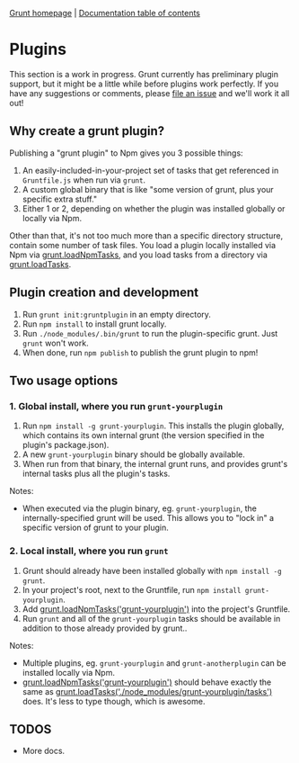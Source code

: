 [Grunt homepage](http://gruntjs.com/) | [Documentation table of contents](toc.md)

# Plugins

This section is a work in progress. Grunt currently has preliminary plugin support, but it might be a little while before plugins work perfectly. If you have any suggestions or comments, please [file an issue](/cowboy/grunt/issues) and we'll work it all out!

## Why create a grunt plugin?

Publishing a "grunt plugin" to Npm gives you 3 possible things:

1. An easily-included-in-your-project set of tasks that get referenced in `Gruntfile.js` when run via `grunt`.
2. A custom global binary that is like "some version of grunt, plus your specific extra stuff."
3. Either 1 or 2, depending on whether the plugin was installed globally or locally via Npm.

Other than that, it's not too much more than a specific directory structure, contain some number of task files. You load a plugin locally installed via Npm via [grunt.loadNpmTasks](api.md), and you load tasks from a directory via [grunt.loadTasks](api.md).

## Plugin creation and development

1. Run `grunt init:gruntplugin` in an empty directory.
2. Run `npm install` to install grunt locally.
3. Run `./node_modules/.bin/grunt` to run the plugin-specific grunt. Just `grunt` won't work.
4. When done, run `npm publish` to publish the grunt plugin to npm!

## Two usage options

### 1. Global install, where you run `grunt-yourplugin`

1. Run `npm install -g grunt-yourplugin`. This installs the plugin globally, which contains its own internal grunt (the version specified in the plugin's package.json).
2. A new `grunt-yourplugin` binary should be globally available.
3. When run from that binary, the internal grunt runs, and provides grunt's internal tasks plus all the plugin's tasks.

Notes:

* When executed via the plugin binary, eg. `grunt-yourplugin`, the internally-specified grunt will be used. This allows you to "lock in" a specific version of grunt to your plugin.

### 2. Local install, where you run `grunt`

1. Grunt should already have been installed globally with `npm install -g grunt`.
2. In your project's root, next to the Gruntfile, run `npm install grunt-yourplugin`.
3. Add [grunt.loadNpmTasks('grunt-yourplugin')](api.md) into the project's Gruntfile.
2. Run `grunt` and all of the `grunt-yourplugin` tasks should be available in addition to those already provided by grunt..

Notes:

* Multiple plugins, eg. `grunt-yourplugin` and `grunt-anotherplugin` can be installed locally via Npm.
* [grunt.loadNpmTasks('grunt-yourplugin')](api.md) should behave exactly the same as [grunt.loadTasks('./node_modules/grunt-yourplugin/tasks')](api.md) does. It's less to type though, which is awesome.

## TODOS

* More docs.
